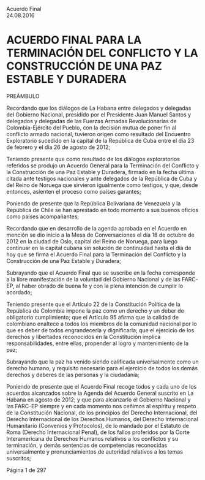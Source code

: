 Acuerdo Final  
24.08.2016

# ACUERDO FINAL PARA LA TERMINACIÓN DEL CONFLICTO Y LA CONSTRUCCIÓN DE UNA PAZ ESTABLE Y DURADERA
 
PREÁMBULO
 
Recordando que los diálogos de La Habana entre delegados y delegadas del Gobierno Nacional, presidido 
por el Presidente Juan Manuel Santos y delegados y delegadas de las Fuerzas Armadas Revolucionarias de 
Colombia-Ejército del Pueblo, con la decisión mutua de poner fin al conflicto armado nacional, tuvieron 
origen como resultado del Encuentro Exploratorio sucedido en la capital de la República de Cuba entre el 
día 23 de febrero y el día 26 de agosto de 2012; 
 
Teniendo  presente  que  como  resultado  de  los  diálogos  exploratorios  referidos  se  produjo  un  Acuerdo 
General para la Terminación del Conflicto y la Construcción de una Paz Estable y Duradera, firmado en la 
fecha  última  citada  ante  testigos  nacionales  y  ante  delegados  de  la  República  de  Cuba  y  del  Reino  de 
Noruega que sirvieron igualmente como testigos, y que, desde entonces, asienten el proceso como países 
garantes;  
 
Poniendo de presente que la República Bolivariana de Venezuela y la República de Chile se han aprestado 
en todo momento a sus buenos oficios como países acompañantes;  
 
Recordando que en desarrollo de la agenda aprobada en el Acuerdo en mención se dio inicio a la Mesa de 
Conversaciones el día 18 de octubre de 2012 en la ciudad de Oslo, capital del Reino de Noruega, para 
luego  continuar  en  la  capital  cubana  sin  solución  de  continuidad  hasta  el  día  de  hoy  que  se  firma  el 
Acuerdo Final para la Terminación del Conflicto y la Construcción de una Paz Estable y Duradera; 
 
Subrayando que el Acuerdo Final que se suscribe en la fecha corresponde a la libre manifestación de la 
voluntad del Gobierno Nacional y de las FARC-EP, al haber obrado de buena fe y con la plena intención de 
cumplir lo acordado; 
 
Teniendo presente que el Artículo 22 de la Constitución Política de la República de Colombia impone la 
paz como un derecho y un deber de obligatorio cumplimiento; que el Artículo 95 afirma que  la calidad de 
colombiano  enaltece  a  todos  los  miembros  de  la  comunidad  nacional  por  lo  que  es  deber  de  todos 
engrandecerla y dignificarla; que el ejercicio de los derechos y libertades reconocidos en la Constitución 
implica responsabilidades, entre ellas, propender al logro y mantenimiento de la paz;  
 
Subrayando que la paz ha venido siendo calificada universalmente como un derecho humano, y requisito 
necesario para el ejercicio de todos los demás derechos y deberes de las personas y la ciudadanía; 
 
Poniendo de presente que el Acuerdo Final recoge todos y cada uno de los acuerdos alcanzados sobre la 
Agenda del Acuerdo General suscrito en La Habana en agosto de 2012; y que para alcanzarlo el Gobierno 
Nacional y las FARC-EP siempre y en cada momento nos ceñimos al espíritu y respeto de la Constitución 
Nacional,  de  los  principios  del  Derecho  Internacional,  del  Derecho  Internacional  de  los  Derechos 
Humanos, del Derecho Internacional Humanitario (Convenios y Protocolos), de lo mandado por el Estatuto 
de Roma (Derecho Internacional Penal), de los fallos proferidos por la Corte Interamericana de Derechos 
Humanos relativos a los conflictos y su terminación, y demás sentencias de competencias reconocidas 
universalmente y pronunciamientos de autoridad relativos a los temas suscritos; 
 
Página 1 de 297 
 

